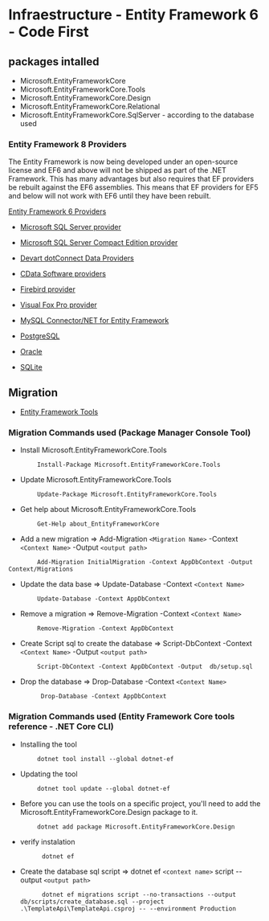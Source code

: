 ﻿# Infraestructure - Entity Framework 6 - Code First

## packages intalled

* Microsoft.EntityFrameworkCore
* Microsoft.EntityFrameworkCore.Tools
* Microsoft.EntityFrameworkCore.Design
* Microsoft.EntityFrameworkCore.Relational
* Microsoft.EntityFrameworkCore.SqlServer - according to the database used

### Entity Framework 8 Providers

The Entity Framework is now being developed under an open-source license and EF6 and above will not be shipped as part of the .NET Framework. This has many advantages but also requires that EF providers be rebuilt against the EF6 assemblies. This means that EF providers for EF5 and below will not work with EF6 until they have been rebuilt.

[Entity Framework 6 Providers](https://docs.microsoft.com/en-us/ef/ef6/fundamentals/providers/)

* [Microsoft SQL Server provider](https://www.nuget.org/packages/EntityFramework)

* [Microsoft SQL Server Compact Edition provider](https://nuget.org/packages/EntityFramework.SqlServerCompact)
* [Devart dotConnect Data Providers](https://www.devart.com/dotconnect/)
* [CData Software providers](https://www.cdata.com/ado/)
* [Firebird provider](https://www.nuget.org/packages/EntityFramework.Firebird/)
* [Visual Fox Pro provider](https://www.nuget.org/packages/VFPEntityFrameworkProvider2/)
* [MySQL Connector/NET for Entity Framework](https://dev.mysql.com/doc/connector-net/en/connector-net-entityframework60.html)
* [PostgreSQL](https://www.nuget.org/packages/EntityFramework6.Npgsql/)
* [Oracle](https://www.nuget.org/packages/Oracle.ManagedDataAccess.EntityFramework/)
* [SQLite](https://www.nuget.org/packages/System.Data.SQLite/)

## Migration

* [Entity Framework Tools](https://docs.microsoft.com/en-us/ef/core/cli/powershell)

### Migration Commands used (Package Manager Console Tool)

* Install Microsoft.EntityFrameworkCore.Tools 
```
        Install-Package Microsoft.EntityFrameworkCore.Tools
```
  
* Update Microsoft.EntityFrameworkCore.Tools 
```
        Update-Package Microsoft.EntityFrameworkCore.Tools
```
  
* Get help about Microsoft.EntityFrameworkCore.Tools 
```
        Get-Help about_EntityFrameworkCore
```

* Add a new migration => Add-Migration `<Migration Name>` -Context `<Context Name>` -Output `<output path>`
```Example
        Add-Migration InitialMigration -Context AppDbContext -Output Context/Migrations
```

* Update the data base => Update-Database -Context `<Context Name>`
```Example
        Update-Database -Context AppDbContext
```

* Remove a migration => Remove-Migration -Context `<Context Name>`
```
        Remove-Migration -Context AppDbContext
```

* Create Script sql to create the database =>  Script-DbContext -Context `<Context Name>` -Output  `<output path>`
```
        Script-DbContext -Context AppDbContext -Output  db/setup.sql
```

* Drop the database =>  Drop-Database -Context `<Context Name>`
```
         Drop-Database -Context AppDbContext
```

### Migration Commands used (Entity Framework Core tools reference - .NET Core CLI)

* Installing the tool
```
        dotnet tool install --global dotnet-ef
```

* Updating the tool
```
        dotnet tool update --global dotnet-ef
```

* Before you can use the tools on a specific project, you'll need to add the Microsoft.EntityFrameworkCore.Design package to it.
```
        dotnet add package Microsoft.EntityFrameworkCore.Design
```

* verify instalation
  ```
        dotnet ef
  ```

* Create the database sql script =>  dotnet ef `<context name>` script --output `<output path>`
  ```
        dotnet ef migrations script --no-transactions --output db/scripts/create_database.sql --project  .\TemplateApi\TemplateApi.csproj -- --environment Production
  ```